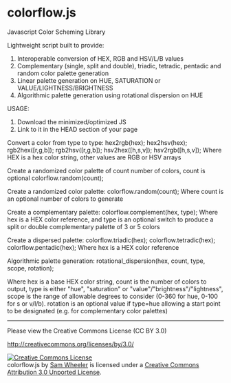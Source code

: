 colorflow.js
============

Javascript Color Scheming Library

Lightweight script built to provide:

1. Interoperable conversion of HEX, RGB and HSV/L/B values
2. Complementary (single, split and double), triadic, tetradic, pentadic and random color palette generation
3. Linear palette generation on HUE, SATURATION or VALUE/LIGHTNESS/BRIGHTNESS
2. Algorithmic palette generation using rotational dispersion on HUE


USAGE:

1. Download the minimized/optimized JS
2. Link to it in the HEAD section of your page


Convert a color from type to type:
hex2rgb(hex);
hex2hsv(hex);
rgb2hex([r,g,b]);
rgb2hsv([r,g,b]);
hsv2hex([h,s,v]);
hsv2rgb([h,s,v]);
Where HEX is a hex color string, other values are RGB or HSV arrays


Create a randomized color palette of count number of colors, count is optional
colorflow.random(count);


Create a randomized color palette:
colorflow.random(count);
Where count is an optional number of colors to generate


Create a complementary palette:
colorflow.complement(hex, type);
Where hex is a HEX color reference, and type is an optional switch to produce a split or double complementary palette of 3 or 5 colors


Create a dispersed palette:
colorflow.triadic(hex);
colorflow.tetradic(hex);
colorflow.pentadic(hex);
Where hex is a HEX color reference


Algorithmic palette generation:
rotational_dispersion(hex, count, type, scope, rotation);

Where hex is a base HEX color string, count is the number of colors to output, type is either "hue", "saturation" or "value"/"brightness"/"lightness", scope is the range of allowable degrees to consider (0-360 for hue, 0-100 for s or v/l/b). rotation is an optional value if type=hue allowing a start point to be designated (e.g. for complementary color palettes) 



----------------------

Please view the Creative Commons License (CC BY 3.0)

http://creativecommons.org/licenses/by/3.0/

<a rel="license" href="http://creativecommons.org/licenses/by/3.0/deed.en_US"><img alt="Creative Commons License" style="border-width:0" src="http://i.creativecommons.org/l/by/3.0/88x31.png" /></a><br /><span xmlns:dct="http://purl.org/dc/terms/" property="dct:title">colorflow.js</span> by <a xmlns:cc="http://creativecommons.org/ns#" href="http://www.samwheeler.info" property="cc:attributionName" rel="cc:attributionURL">Sam Wheeler</a> is licensed under a <a rel="license" href="http://creativecommons.org/licenses/by/3.0/deed.en_US">Creative Commons Attribution 3.0 Unported License</a>.
